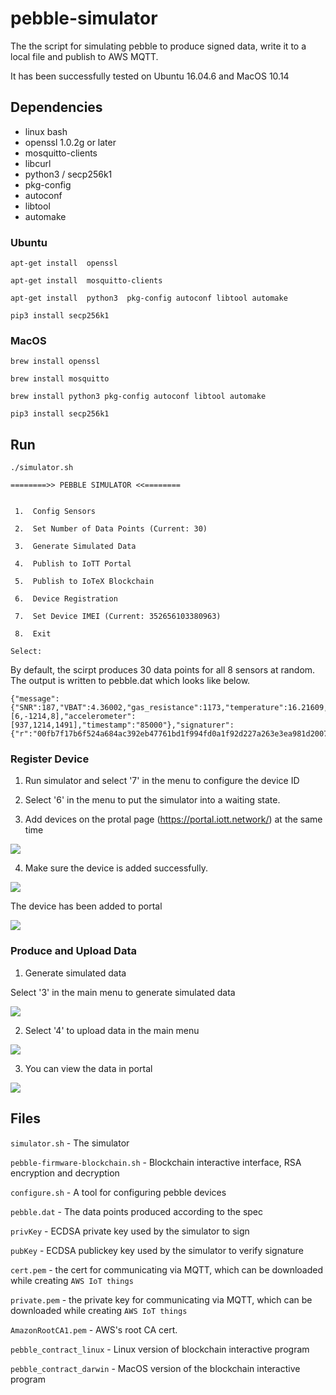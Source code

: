 # pebble-simulator
The the script for simulating pebble to produce signed data, write it to a local file and publish to AWS MQTT. 

It has been successfully tested on Ubuntu 16.04.6 and MacOS 10.14


## Dependencies
- linux bash
- openssl 1.0.2g or later
- mosquitto-clients
- libcurl
- python3 / secp256k1
- pkg-config
- autoconf
- libtool
- automake

### Ubuntu
`apt-get install  openssl`

`apt-get install  mosquitto-clients`

`apt-get install  python3  pkg-config autoconf libtool automake`

`pip3 install secp256k1`

### MacOS
`brew install openssl`

`brew install mosquitto`

`brew install python3 pkg-config autoconf libtool automake`

`pip3 install secp256k1`
## Run
`./simulator.sh`

```
========>> PEBBLE SIMULATOR <<========


 1.  Config Sensors

 2.  Set Number of Data Points (Current: 30)

 3.  Generate Simulated Data

 4.  Publish to IoTT Portal

 5.  Publish to IoTeX Blockchain

 6.  Device Registration

 7.  Set Device IMEI (Current: 352656103380963)

 8.  Exit

Select:

```
By default, the scirpt produces 30 data points for all 8 sensors at random. The output is written to pebble.dat which looks like below.
```
{"message":{"SNR":187,"VBAT":4.36002,"gas_resistance":1173,"temperature":16.21609,"pressure":515.32678,"humidity":31.51630,"temperature":76.22284,"gyroscope":[6,-1214,8],"accelerometer":[937,1214,1491],"timestamp":"85000"},"signaturer":{"r":"00fb7f17b6f524a684ac392eb47761bd1f994fd0a1f92d227a263e3ea981d2007e02204","s":""}}
```

###  Register Device
1. Run simulator and select '7' in the menu to configure the device ID

2. Select '6' in the menu to put the simulator into a waiting state. 

3. Add devices on the protal page (https://portal.iott.network/) at the same time 

![](./doc/image/addDevPortal.png)

4. Make sure the device is added successfully.

![](./doc/image/addDevOk.png)

The device has been added to portal

![](./doc/image/addDevPortalOk.png)

### Produce and Upload Data
1. Generate simulated data 
   
Select '3' in the main menu to generate simulated data

![](./doc/image/genData.png)

2. Select '4' to upload data in the main menu

![](./doc/image/upload.png)

3. You can view the data in portal
   
![](./doc/image/dataPortal.png)


## Files
`simulator.sh` - The simulator

`pebble-firmware-blockchain.sh`  -  Blockchain interactive interface, RSA encryption and decryption

`configure.sh`  -  A tool for configuring pebble devices

`pebble.dat` - The data points produced according to the spec

`privKey` - ECDSA private key used by the simulator to sign

`pubKey`  - ECDSA publickey key used by the simulator to verify signature

`cert.pem` - the cert for communicating via MQTT, which can be downloaded while creating `AWS IoT things`

`private.pem` - the private key for communicating via MQTT, which can be downloaded while creating `AWS IoT things`

`AmazonRootCA1.pem` - AWS's root CA cert.

`pebble_contract_linux`  -  Linux version of blockchain interactive program

`pebble_contract_darwin`  -  MacOS version of the blockchain interactive program
